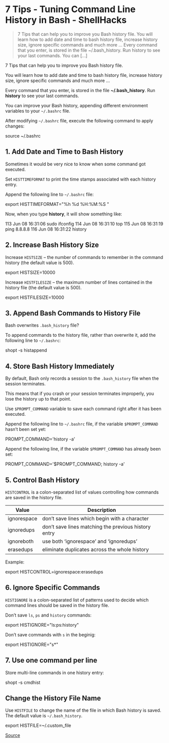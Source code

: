 # 7 Tips - Tuning Command Line History in Bash - ShellHacks

> 7 Tips that can help you to improve you Bash history file. You will learn how to add date and time to bash history file, increase history size, ignore specific commands and much more … Every command that you enter, is stored in the file ~/.bash_history. Run history to see your last commands. You can […]

7 Tips that can help you to improve you Bash history file.

You will learn how to add date and time to bash history file, increase history size, ignore specific commands and much more …

Every command that you enter, is stored in the file **~/.bash\_history**. Run **history** to see your last commands.

You can improve your Bash history, appending different environment variables to your `~/.bashrc` file.

After modifying `~/.bashrc` file, execute the following command to apply changes:

source ~/.bashrc

1\. Add Date and Time to Bash History
-------------------------------------

Sometimes it would be very nice to know when some command got executed.

Set `HISTTIMEFORMAT` to print the time stamps associated with each history entry.

Append the following line to `~/.bashrc` file:

export HISTTIMEFORMAT="%h %d %H:%M:%S "

Now, when you type **history**, it will show something like:

113  Jun 08 16:31:06 sudo ifconfig
114  Jun 08 16:31:10 top
115  Jun 08 16:31:19 ping 8.8.8.8
116  Jun 08 16:31:22 history

2\. Increase Bash History Size
------------------------------

Increase `HISTSIZE` – the number of commands to remember in the command history (the default value is 500).

export HISTSIZE=10000

Increase `HISTFILESIZE` – the maximum number of lines contained in the history file (the default value is 500).

export HISTFILESIZE=10000

3\. Append Bash Commands to History File
----------------------------------------

Bash overwrites `.bash_history` file?

To append commands to the history file, rather than overwrite it, add the following line to `~/.bashrc`:

shopt -s histappend

4\. Store Bash History Immediately
----------------------------------

By default, Bash only records a session to the `.bash_history` file when the session terminates.

This means that if you crash or your session terminates improperly, you lose the history up to that point.

Use `$PROMPT_COMMAND` variable to save each command right after it has been executed.

Append the following line to `~/.bashrc` file, if the variable `$PROMPT_COMMAND` hasn’t been set yet:

PROMPT\_COMMAND='history -a'

Append the following line, if the variable `$PROMPT_COMMAND` has already been set:

PROMPT\_COMMAND='$PROMPT\_COMMAND; history -a'

5\. Control Bash History
------------------------

`HISTCONTROL` is a colon-separated list of values controlling how commands are saved in the history file.

| Value | Description |
| --- | --- |
| ignorespace | don’t save lines which begin with a <space> character |
| ignoredups | don’t save lines matching the previous history entry |
| ignoreboth | use both ‘ignorespace’ and ‘ignoredups’ |
| erasedups | eliminate duplicates across the whole history |

Example:

export HISTCONTROL=ignorespace:erasedups

6\. Ignore Specific Commands
----------------------------

`HISTIGNORE` is a colon-separated list of patterns used to decide which command lines should be saved in the history file.

Don’t save `ls`, `ps` and `history` commands:

export HISTIGNORE="ls:ps:history"

Don’t save commands with `s` in the beginig:

export HISTIGNORE="s\*"

7\. Use one command per line
----------------------------

Store multi-line commands in one history entry:

shopt -s cmdhist

Change the History File Name
----------------------------

Use `HISTFILE` to change the name of the file in which Bash history is saved. The default value is `~/.bash_history`.

export HISTFILE=~/.custom\_file


[Source](https://www.shellhacks.com/tune-command-line-history-bash/)